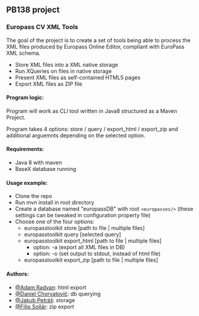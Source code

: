 ## PB138 project
### Europass CV XML Tools


The goal of the project is to create a set of tools being able to process the XML files produced by Europass Online Editor, compliant with EuroPass XML schema.


  - Store XML files into a XML native storage
  - Run XQueries on files in native storage
  - Present XML files as self-contained HTML5 pages
  - Export XML files as ZIP file
  

#### Program logic:

Program will work as CLI tool written in Java8 structured as a Maven Project. 

Program takes 4 options: store / query / export_html / export_zip and additional arguemnts depending on the selected option.

#### Requirements:
  - Java 8 with maven 
  - BaseX database running

#### Usage example:
  - Clone the repo
  - Run mvn install in root directory
  - Create a database named "europassDB" with root `<europasses/>` (these settings can be tweaked in configuration property file)
  - Choose one of the four options:
      - europasstoolkit store [path to file | multiple files]
      - europasstoolkit query [selected query]
      - europasstoolkit export_html [path to file | multiple files]
        - option: -a (export all XML files in DB)
        - option: -o (set output to stdout, instead of html file)
      - europasstoolkit export_zip [path to file | multiple files]
      
  


#### Authors:
  - [@Adam Radvan](https://github.com/adamradvan): html export
  - [@Daniel Chorvatovič](https://github.com/dchorvat1): db querying
  - [@Jakub Petráš](https://github.com/Jakub2801): storage
  - [@Filip Sollár](https://github.com/kserno): zip export
